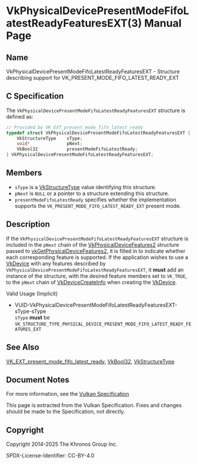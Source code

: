 # VkPhysicalDevicePresentModeFifoLatestReadyFeaturesEXT(3) Manual Page

## Name

VkPhysicalDevicePresentModeFifoLatestReadyFeaturesEXT - Structure describing support for VK\_PRESENT\_MODE\_FIFO\_LATEST\_READY\_EXT



## [](#_c_specification)C Specification

The `VkPhysicalDevicePresentModeFifoLatestReadyFeaturesEXT` structure is defined as:

```c++
// Provided by VK_EXT_present_mode_fifo_latest_ready
typedef struct VkPhysicalDevicePresentModeFifoLatestReadyFeaturesEXT {
    VkStructureType    sType;
    void*              pNext;
    VkBool32           presentModeFifoLatestReady;
} VkPhysicalDevicePresentModeFifoLatestReadyFeaturesEXT;
```

## [](#_members)Members

- `sType` is a [VkStructureType](https://registry.khronos.org/vulkan/specs/latest/man/html/VkStructureType.html) value identifying this structure.
- `pNext` is `NULL` or a pointer to a structure extending this structure.
- []()`presentModeFifoLatestReady` specifies whether the implementation supports the `VK_PRESENT_MODE_FIFO_LATEST_READY_EXT` present mode.

## [](#_description)Description

If the `VkPhysicalDevicePresentModeFifoLatestReadyFeaturesEXT` structure is included in the `pNext` chain of the [VkPhysicalDeviceFeatures2](https://registry.khronos.org/vulkan/specs/latest/man/html/VkPhysicalDeviceFeatures2.html) structure passed to [vkGetPhysicalDeviceFeatures2](https://registry.khronos.org/vulkan/specs/latest/man/html/vkGetPhysicalDeviceFeatures2.html), it is filled in to indicate whether each corresponding feature is supported. If the application wishes to use a [VkDevice](https://registry.khronos.org/vulkan/specs/latest/man/html/VkDevice.html) with any features described by `VkPhysicalDevicePresentModeFifoLatestReadyFeaturesEXT`, it **must** add an instance of the structure, with the desired feature members set to `VK_TRUE`, to the `pNext` chain of [VkDeviceCreateInfo](https://registry.khronos.org/vulkan/specs/latest/man/html/VkDeviceCreateInfo.html) when creating the [VkDevice](https://registry.khronos.org/vulkan/specs/latest/man/html/VkDevice.html).

Valid Usage (Implicit)

- [](#VUID-VkPhysicalDevicePresentModeFifoLatestReadyFeaturesEXT-sType-sType)VUID-VkPhysicalDevicePresentModeFifoLatestReadyFeaturesEXT-sType-sType  
  `sType` **must** be `VK_STRUCTURE_TYPE_PHYSICAL_DEVICE_PRESENT_MODE_FIFO_LATEST_READY_FEATURES_EXT`

## [](#_see_also)See Also

[VK\_EXT\_present\_mode\_fifo\_latest\_ready](https://registry.khronos.org/vulkan/specs/latest/man/html/VK_EXT_present_mode_fifo_latest_ready.html), [VkBool32](https://registry.khronos.org/vulkan/specs/latest/man/html/VkBool32.html), [VkStructureType](https://registry.khronos.org/vulkan/specs/latest/man/html/VkStructureType.html)

## [](#_document_notes)Document Notes

For more information, see the [Vulkan Specification](https://registry.khronos.org/vulkan/specs/latest/html/vkspec.html#VkPhysicalDevicePresentModeFifoLatestReadyFeaturesEXT)

This page is extracted from the Vulkan Specification. Fixes and changes should be made to the Specification, not directly.

## [](#_copyright)Copyright

Copyright 2014-2025 The Khronos Group Inc.

SPDX-License-Identifier: CC-BY-4.0